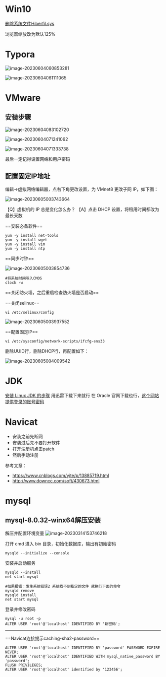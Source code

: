 # Win10

[删除系统文件Hiberfil.sys](https://blog.csdn.net/xishining/article/details/108177579)

浏览器缩放改为默认125%

# Typora

![image-20230604060853281](C:\backup\assets\image-20230604060853281.png)

![image-20230604061111065](C:\backup\assets\image-20230604061111065.png)

# VMware

## 安装步骤

![image-20230604083102720](D:\ImageA\image-20230604083102720.png)

![image-20230604071241062](D:\ImageA\image-20230604071241062.png)

![image-20230604071333738](D:\ImageA\image-20230604071333738.png)

最后一定记得设置网络和用户密码

## 配置固定IP地址

编辑→虚拟网络编辑器，点右下角更改设置，为 VMnet8 更改子网 IP，如下图：

![image-20230605003743664](D:\ImageA\image-20230605003743664.png)

【Q】虚拟机的 IP 总是变化怎么办？
【A】点击 DHCP 设置，将租用时间都改为最长天数

==安装必备软件==

```shell
yum -y install net-tools
yum -y install wget
yum -y install vim
yum -y install ntp
```

==同步时钟==

![image-20230605003854736](D:\ImageA\image-20230605003854736.png)

```shell
#将系统时间写入CMOS
clock -w
```

==关闭防火墙，之后重启检查防火墙是否启动==

==关闭selinux==

```shell
vi /etc/selinux/config
```

![image-20230605003937552](D:\ImageA\image-20230605003937552.png)

==配置固定IP==

```shell
vi /etc/sysconfig/network-scripts/ifcfg-ens33
```

删除UUID行，删除DHCP行，再配置如下：

![image-20230605004009542](D:\ImageA\image-20230605004009542.png)

# JDK

[安装 Linux JDK 的步骤](https://www.cnblogs.com/qq28129019/p/10718943.html)
用迅雷下载下来就行
在 Oracle 官网下载也行，[这个网站提供登录的账号密码](http://bugmenot.com/view/oracle.com)




# Navicat

- 安装之前先断网
- 安装过后先不要打开软件
- 打开注册机点击patch
- 然后手动注册

参考文章：

- https://www.cnblogs.com/yite/p/13885719.html
- http://www.downcc.com/soft/430673.html



# mysql

## mysql-8.0.32-winx64解压安装

解压并配置环境变量
![image-20230314153746218](C:\backup\assets\image-20230314153746218.png)

打开 cmd 进入 bin 目录，初始化数据库，输出有初始密码

```shell
mysqld --initialize --console
```

安装并启动服务

```shell
mysqld --install
net start mysql

#如果报错：发生系统错误2 系统找不到指定的文件 就执行下面的命令
mysqld remove
mysqld install
net start mysql
```

登录并修改密码

```shell
mysql -u root -p
ALTER USER 'root'@'localhost' IDENTIFIED BY '新密码';
```

-----

==Navicat连接提示caching-sha2-password==

```shell
ALTER USER 'root'@'localhost' IDENTIFIED BY 'password' PASSWORD EXPIRE NEVER;
ALTER USER 'root'@'localhost' IDENTIFIED WITH mysql_native_password BY 'password';
FLUSH PRIVILEGES;
ALTER USER 'root'@'localhost' identified by '123456';
```